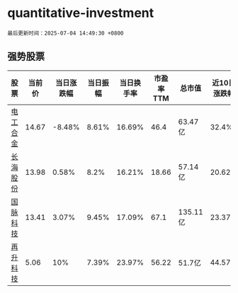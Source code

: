 # quantitative-investment

`最后更新时间：2025-07-04 14:49:30 +0800`

## 强势股票

|股票|当前价|当日涨跌幅|当日振幅|当日换手率|市盈率TTM|总市值|近10日涨跌幅|
|----|----|----|----|----|----|----|----|
|[电工合金](https://xueqiu.com/S/SZ300697)|14.67|-8.48%|8.61%|16.69%|46.4|63.47亿|32.4%|
|[长海股份](https://xueqiu.com/S/SZ300196)|13.98|0.58%|8.2%|16.21%|18.66|57.14亿|20.62%|
|[国脉科技](https://xueqiu.com/S/SZ002093)|13.41|3.07%|9.45%|17.09%|67.1|135.11亿|23.37%|
|[再升科技](https://xueqiu.com/S/SH603601)|5.06|10%|7.39%|23.97%|56.22|51.7亿|44.57%|

